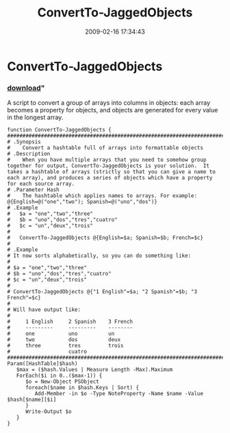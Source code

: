 ﻿---
pid:            875
parent:         0
children:       
poster:         Joel Bennett
title:          ConvertTo-JaggedObjects
date:           2009-02-16 17:34:43
format:         posh
---

# ConvertTo-JaggedObjects

### [download](875.ps1)"

A script to convert a group of arrays into columns in objects: each array becomes a property for objects, and objects are generated for every value in the longest array.

```posh
function ConvertTo-JaggedObjects {
###################################################################################################
# .Synopsis
#    Convert a hashtable full of arrays into formattable objects
# .Description
#    When you have multiple arrays that you need to somehow group together for output, ConvertTo-JaggedObjects is your solution.  It takes a hashtable of arrays (strictly so that you can give a name to each array), and produces a series of objects which have a property for each source array.   
# .Parameter Hash
#    The hashtable which applies names to arrays. For example: @{English=@("one","two"); Spanish=@("uno","dos")}
# .Example
#   $a = "one","two","three"
#   $b = "uno","dos","tres","cuatro"
#   $c = "un","deux","trois"
# 
#   ConvertTo-JaggedObjects @{English=$a; Spanish=$b; French=$c}
# 
# .Example
# It now sorts alphabetically, so you can do something like:
#  
# $a = "one","two","three"
# $b = "uno","dos","tres","cuatro"
# $c = "un","deux","trois"
#  
# ConvertTo-JaggedObjects @{"1 English"=$a; "2 Spanish"=$b; "3 French"=$c}
#  
# Will have output like:
#    
#     1 English     2 Spanish    3 French
#     ---------     ---------    --------
#     one           uno          un
#     two           dos          deux
#     three         tres         trois
#                   cuatro
###################################################################################################
Param([HashTable]$hash)
   $max = ($hash.Values | Measure Length -Max).Maximum
   ForEach($i in 0..($max-1)) { 
      $o = New-Object PSObject
      foreach($name in $hash.Keys | Sort) { 
         Add-Member -in $o -Type NoteProperty -Name $name -Value $hash[$name][$i] 
      }
      Write-Output $o
   }
}

```
